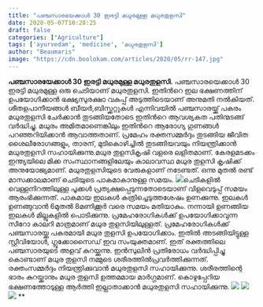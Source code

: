 ```yaml
---
title: "പഞ്ചസാരയേക്കാള്‍ 30 ഇരട്ടി മധുരമുള്ള മധുരതുളസി"
date: 2020-05-07T10:28:25
draft: false
categories: ["Agriculture"]
tags: ['ayurvedam', 'medicine', 'മധുരതുളസി']
author: "Beaumaris"
image: "https://cdn.boolokam.com/articles/2020/05/rr-147.jpg"
---
```


[](https://wordpress-972788-3403151.cloudwaysapps.com/30-times-sweeter-than-sugar/272488/rr-166)**പഞ്ചസാരയേക്കാള്‍ 30 ഇരട്ടി മധുരമുള്ള മധുരതുളസി.** പഞ്ചസാരയെക്കാള്‍ 30 ഇരട്ടി മധുരമുള്ള ഒരു ചെടിയാണ് മധുരതുളസി. ഇതിന്‍റെ ഇല ഭക്ഷണത്തിന് ഉപയോഗിക്കാന്‍ ഭക്ഷ്യസുരക്ഷാ വകുപ്പ് അടുത്തിടെയാണ് അനുമതി നല്‍കിയത്. ശീതളപാനീയങ്ങള്‍ ബീയര്‍,ബിസ്ക്കറ്റുകള്‍ എന്നിവയില്‍ പഞ്ചസാരയ്ക്ക് പകരം മധുരതുളസി ചേര്‍ക്കാന്‍ തുടങ്ങിയതോടെ ഇതിന്‍റെ ആവശ്യകത പതിന്മടങ്ങ് വര്‍ദ്ധിച്ചു. മധുരം അമിതമാണെങ്കിലും ഇതിന്‍റെ ആരോഗ്യ ഗുണങ്ങള്‍ പറഞ്ഞറിയിക്കാന്‍ ആവാത്തതാണ്. പ്രമേഹം രക്തസമ്മര്‍ദ്ദം തുടങ്ങിയ ജീവിത ശൈലീരോഗങ്ങളും, താരന്, മുടികൊഴിച്ചില്‍ തുടങ്ങിയവയും നിയന്ത്രിക്കാന്‍ മധുരതുളസി സഹായിക്കുന്നു.മധുര തുളസികൃഷി വളരെ ലളിതമാണ്. കേരളമടക്കം ഇന്ത്യയിലെ മിക്ക സംസ്ഥാനങ്ങളിലേയും കാലാവസ്ഥ മധുര തുളസി കൃഷിക്ക് അനുയോജ്യമാണ്. മധുരതുളസിയുടെ വേരുകളാണ് നടേണ്ടത്. ഒന്നു മുതല്‍ രണ്ട് മാസക്കാലമാണ് ചെടിയുടെ പാകമാകാനുള്ള സമയം. ![](https://scontent.ftrv1-1.fna.fbcdn.net/v/t1.0-9/95870263_2780932255366779_8927814236042690560_n.jpg?_nc_cat=102&_nc_sid=b9115d&_nc_ohc=KzNMqoTl3r8AX8UDBOy&_nc_ht=scontent.ftrv1-1.fna&oh=5115257a745c29bcde6024465c308140&oe=5ED7877A)ചെടികളില്‍ വെള്ളനിറത്തിലുള്ള പൂക്കള്‍ പ്രത്യക്ഷപ്പെടുന്നതോടെയാണ് വിളവെടുപ്പ് സമയം ആരംഭിക്കുന്നത്. പാകമായ ഇലകള്‍ കത്രിച്ചെടുത്തശേഷം ഉണക്കുന്നു. ഇലകള്‍ ഉണങ്ങുവാന്‍ 6മുതല്‍ 8മണിക്കൂര്‍ വരെ സമയം മതിയാകും. നന്നായി ഉണങ്ങിയ ഇലകള്‍ മില്ലുകളില്‍ പൊടിക്കുന്നു. പ്രമേഹരോഗികള്‍ക്ക് ഉപയോഗിക്കാവുന്ന സീറോ കാലറി മാത്രമാണ് മധുര തുളസിയിലുള്ളത്. പ്രമേഹരോഗികള്‍ക്ക് പഞ്ചസാരയ്ക്കു പകരമായി മധുര തുളസി ഉപയോഗിക്കാം. ഇതില്‍ അടങ്ങിയിട്ടുള്ള സ്റ്റീവിയോള്‍, ഗ്ലൂക്കോസൈഡ് ഇവ സംയുക്തമാണ്. ഇത് രക്തത്തിലെ പഞ്ചസാരയുടെ അളവ് കുറയ്ക്കുന്നു. ഇന്‍സുലിന്‍ പ്രതിരോധം വര്‍ദ്ധിപ്പിച്ചു കൊണ്ടാണ് മധുര തുളസി നമ്മുടെ ശരീരത്തില്‍പ്രവര്‍ത്തിക്കുന്നത്. രക്തംസമ്മര്‍ദ്ദം നിയന്ത്രിക്കുവാന്‍ മധുരതുളസി സഹായിക്കുന്നു. ശരീരത്തിന്റെ ഭാരം കുറയ്ക്കാനും മധുര തുളസി ഉത്തമമായ മാര്‍ഗ്ഗമാണ്. കൊഴുപ്പേറിയ ഭക്ഷണത്തോടുള്ള ആര്‍ത്തി ഇല്ലാതാക്കാന്‍ മധുരതുളസി സഹായിക്കുന്നു. ![](https://scontent.ftrv1-1.fna.fbcdn.net/v/t1.0-9/95891698_2780932448700093_3340363269176033280_n.jpg?_nc_cat=109&_nc_sid=b9115d&_nc_ohc=qeH12GSamzEAX-D7G5r&_nc_ht=scontent.ftrv1-1.fna&oh=86e37e34f2ad60c99a19b05503d3a68d&oe=5ED92D30) ![](https://scontent.ftrv1-1.fna.fbcdn.net/v/t1.0-9/96363357_2780932775366727_8162608169504210944_n.jpg?_nc_cat=108&_nc_sid=b9115d&_nc_ohc=5tydJh8Vk80AX-GCrOH&_nc_ht=scontent.ftrv1-1.fna&oh=aa31c17e7adedd2607324628eba69070&oe=5EDAD83C) ![](https://scontent.ftrv1-1.fna.fbcdn.net/v/t1.0-9/96379594_2780932932033378_26816367046950912_n.jpg?_nc_cat=100&_nc_sid=b9115d&_nc_ohc=PDJX0DTV8DEAX_VcalQ&_nc_ht=scontent.ftrv1-1.fna&oh=3451b286ab47b4e608b4a79213321cbe&oe=5ED8792C) **
